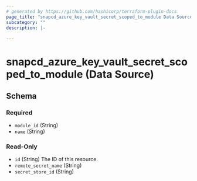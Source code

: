 ```yaml
---
# generated by https://github.com/hashicorp/terraform-plugin-docs
page_title: "snapcd_azure_key_vault_secret_scoped_to_module Data Source - snapcd"
subcategory: ""
description: |-
  
---
```


# snapcd_azure_key_vault_secret_scoped_to_module (Data Source)





<!-- schema generated by tfplugindocs -->
## Schema

### Required

- `module_id` (String)
- `name` (String)

### Read-Only

- `id` (String) The ID of this resource.
- `remote_secret_name` (String)
- `secret_store_id` (String)
